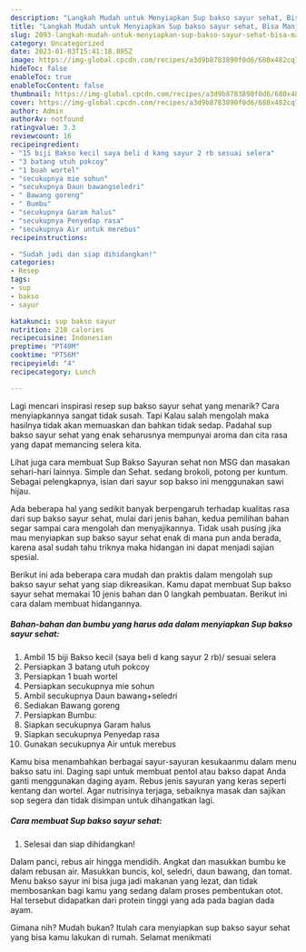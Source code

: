 ```yaml
---
description: "Langkah Mudah untuk Menyiapkan Sup bakso sayur sehat, Bisa Manjain Lidah"
title: "Langkah Mudah untuk Menyiapkan Sup bakso sayur sehat, Bisa Manjain Lidah"
slug: 2093-langkah-mudah-untuk-menyiapkan-sup-bakso-sayur-sehat-bisa-manjain-lidah
category: Uncategorized
date: 2023-01-03T15:41:18.805Z
image: https://img-global.cpcdn.com/recipes/a3d9b8783890f0d6/680x482cq70/sup-bakso-sayur-sehat-foto-resep-utama.jpg
hideToc: false
enableToc: true
enableTocContent: false
thumbnail: https://img-global.cpcdn.com/recipes/a3d9b8783890f0d6/680x482cq70/sup-bakso-sayur-sehat-foto-resep-utama.jpg
cover: https://img-global.cpcdn.com/recipes/a3d9b8783890f0d6/680x482cq70/sup-bakso-sayur-sehat-foto-resep-utama.jpg
author: Admin
authorAv: notfound
ratingvalue: 3.3
reviewcount: 16
recipeingredient:
- "15 biji Bakso kecil saya beli d kang sayur 2 rb sesuai selera"
- "3 batang utuh pokcoy"
- "1 buah wortel"
- "secukupnya mie sohun"
- "secukupnya Daun bawangseledri"
- " Bawang goreng"
- " Bumbu"
- "secukupnya Garam halus"
- "secukupnya Penyedap rasa"
- "secukupnya Air untuk merebus"
recipeinstructions:

- "Sudah jadi dan siap dihidangkan!"
categories:
- Resep
tags:
- sup
- bakso
- sayur

katakunci: sup bakso sayur 
nutrition: 210 calories
recipecuisine: Indonesian
preptime: "PT40M"
cooktime: "PT56M"
recipeyield: "4"
recipecategory: Lunch

---
```



Lagi mencari inspirasi resep sup bakso sayur sehat yang menarik? Cara menyiapkannya sangat tidak susah. Tapi Kalau salah mengolah maka hasilnya tidak akan memuaskan dan bahkan tidak sedap. Padahal sup bakso sayur sehat yang enak seharusnya mempunyai aroma dan cita rasa yang dapat memancing selera kita.


Lihat juga cara membuat Sup Bakso Sayuran sehat non MSG dan masakan sehari-hari lainnya. Simple dan Sehat. sedang brokoli, potong per kuntum. Sebagai pelengkapnya, isian dari sayur sop bakso ini menggunakan sawi hijau.

Ada beberapa hal yang sedikit banyak berpengaruh terhadap kualitas rasa dari sup bakso sayur sehat, mulai dari jenis bahan, kedua pemilihan bahan segar sampai cara mengolah dan menyajikannya. Tidak usah pusing jika mau menyiapkan sup bakso sayur sehat enak di mana pun anda berada, karena asal sudah tahu triknya maka hidangan ini dapat menjadi sajian spesial.


Berikut ini ada beberapa cara mudah dan praktis dalam mengolah sup bakso sayur sehat yang siap dikreasikan. Kamu dapat membuat Sup bakso sayur sehat memakai 10 jenis bahan dan 0 langkah pembuatan. Berikut ini cara dalam membuat hidangannya.

<!--inarticleads1-->

##### Bahan-bahan dan bumbu yang harus ada dalam menyiapkan Sup bakso sayur sehat:

1. Ambil 15 biji Bakso kecil (saya beli d kang sayur 2 rb)/ sesuai selera
1. Persiapkan 3 batang utuh pokcoy
1. Persiapkan 1 buah wortel
1. Persiapkan secukupnya mie sohun
1. Ambil secukupnya Daun bawang+seledri
1. Sediakan  Bawang goreng
1. Persiapkan  Bumbu:
1. Siapkan secukupnya Garam halus
1. Siapkan secukupnya Penyedap rasa
1. Gunakan secukupnya Air untuk merebus


Kamu bisa menambahkan berbagai sayur-sayuran kesukaanmu dalam menu bakso satu ini. Daging sapi untuk membuat pentol atau bakso dapat Anda ganti menggunakan daging ayam. Rebus jenis sayuran yang keras seperti kentang dan wortel. Agar nutrisinya terjaga, sebaiknya masak dan sajikan sop segera dan tidak disimpan untuk dihangatkan lagi. 

<!--inarticleads2-->

##### Cara membuat Sup bakso sayur sehat:


1. Selesai dan siap dihidangkan!

Dalam panci, rebus air hingga mendidih. Angkat dan masukkan bumbu ke dalam rebusan air. Masukkan buncis, kol, seledri, daun bawang, dan tomat. Menu bakso sayur ini bisa juga jadi makanan yang lezat, dan tidak membosankan bagi kamu yang sedang dalam proses pembentukan otot. Hal tersebut didapatkan dari protein tinggi yang ada pada bagian dada ayam. 

Gimana nih? Mudah bukan? Itulah cara menyiapkan sup bakso sayur sehat yang bisa kamu lakukan di rumah. Selamat menikmati
